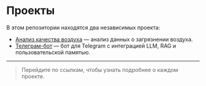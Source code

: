 # Проекты

В этом репозитории находятся два независимых проекта:
- [Анализ качества воздуха](./air_quality/README.MD) — анализ данных о загрязнении воздуха.
- [Телеграм-бот](./tg-bot/README.MD) — бот для Telegram с интеграцией LLM, RAG и пользовательской памятью.

---
> Перейдите по ссылкам, чтобы узнать подробнее о каждом проекте.